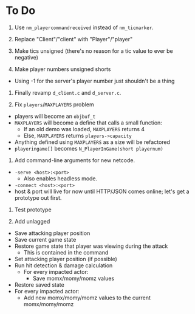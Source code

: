# To Do

1. Use `nm_playercommandreceived` instead of `nm_ticmarker`.

1. Replace "Client"/"client" with "Player"/"player"

1. Make tics unsigned (there's no reason for a tic value to ever be negative)

1. Make player numbers unsigned shorts
  - Using -1 for the server's player number just shouldn't be a thing

1. Finally revamp `d_client.c` and `d_server.c`.

1. Fix `players`/`MAXPLAYERS` problem
  - players will become an `objbuf_t`
  - `MAXPLAYERS` will become a define that calls a small function:
    - If an old demo was loaded, `MAXPLAYERS` returns 4
    - Else, `MAXPLAYERS` returns `players->capacity`
  - Anything defined using `MAXPLAYERS` as a size will be refactored
  - `playeringame[]` becomes `N_PlayerInGame(short playernum)`

1. Add command-line arguments for new netcode.
  - `-serve <host>:<port>`
    - Also enables headless mode.
  - `-connect <host>:<port>`
  - host & port will live for now until HTTP/JSON comes online; let's get a
    prototype out first.

1. Test prototype

1. Add unlagged
  - Save attacking player position
  - Save current game state
  - Restore game state that player was viewing during the attack
    - This is contained in the command
  - Set attacking player position (if possible)
  - Run hit detection & damage calculation
    - For every impacted actor:
      - Save momx/momy/momz values
  - Restore saved state
  - For every impacted actor:
    - Add new momx/momy/momz values to the current momx/momy/momz

